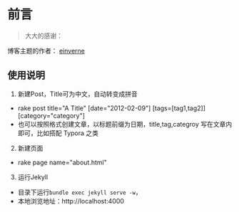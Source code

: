 # 前言

> 大大的感谢：

博客主题的作者： [einverne](https://github.com/einverne)

## 使用说明

1. 新建Post，Title可为中文，自动转变成拼音

- rake post title="A Title" [date="2012-02-09"] [tags=[tag1,tag2]] [category="category"]
- 也可以按照格式创建文章，以标题前缀为日期，title,tag,categroy 写在文章内即可，比如搭配 Typora 之类

2. 新建页面

- rake page name="about.html"

3. 运行Jekyll

- 目录下运行`bundle exec jekyll serve -w`，
- 本地浏览地址：http://localhost:4000